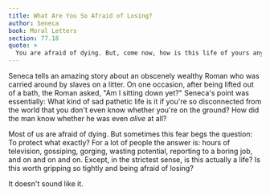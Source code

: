 ```yaml
---
title: What Are You So Afraid of Losing?
author: Seneca
book: Moral Letters
section: 77.18
quote: >
  You are afraid of dying. But, come now, how is this life of yours anything but death?
---
```


Seneca tells an amazing story about an obscenely wealthy Roman who was carried around by slaves on a litter. On one occasion, after being lifted out of a bath, the Roman asked, "Am I sitting down yet?" Seneca's point was essentially: What kind of sad pathetic life is it if you're so disconnected from the world that you don't even know whether you're on the ground? How did the man know whether he was even _alive_ at all?

Most of us are afraid of dying. But sometimes this fear begs the question: To protect what exactly? For a lot of people the answer is: hours of television, gossiping, gorging, wasting potential, reporting to a boring job, and on and on and on. Except, in the strictest sense, is this actually a life? Is this worth gripping so tightly and being afraid of losing?

It doesn't sound like it.
